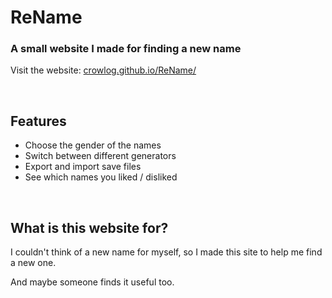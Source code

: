 <h1>ReName</h1>
<h3>A small website I made for finding a new name</h3>
<p>Visit the website: <a href="https://crowlog.github.io/ReName/">crowlog.github.io/ReName/</a></p>
<br>

<h2>Features</h2>
<ul>
  <li>Choose the gender of the names</li>
  <li>Switch between different generators</li>
  <li>Export and import save files</li>
  <li>See which names you liked / disliked</li>
</ul>
<br>

<h2>What is this website for?</h2>
<p>I couldn't think of a new name for myself, so I made this site to help me find a new one.</p>
<p>And maybe someone finds it useful too.</p>
